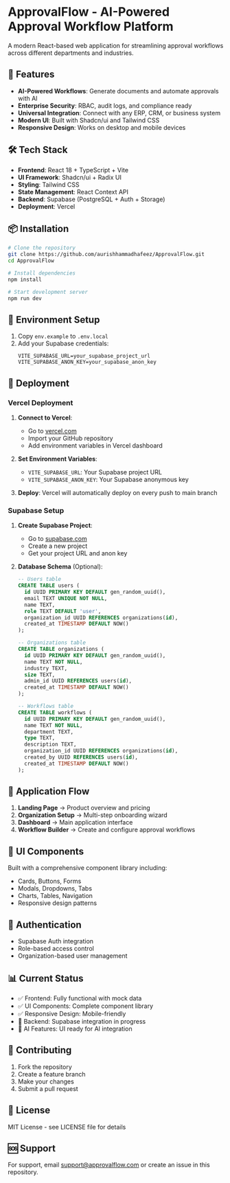 # ApprovalFlow - AI-Powered Approval Workflow Platform

A modern React-based web application for streamlining approval workflows across different departments and industries.

## 🚀 Features

- **AI-Powered Workflows**: Generate documents and automate approvals with AI
- **Enterprise Security**: RBAC, audit logs, and compliance ready
- **Universal Integration**: Connect with any ERP, CRM, or business system
- **Modern UI**: Built with Shadcn/ui and Tailwind CSS
- **Responsive Design**: Works on desktop and mobile devices

## 🛠️ Tech Stack

- **Frontend**: React 18 + TypeScript + Vite
- **UI Framework**: Shadcn/ui + Radix UI
- **Styling**: Tailwind CSS
- **State Management**: React Context API
- **Backend**: Supabase (PostgreSQL + Auth + Storage)
- **Deployment**: Vercel

## 📦 Installation

```bash
# Clone the repository
git clone https://github.com/aurishhammadhafeez/ApprovalFlow.git
cd ApprovalFlow

# Install dependencies
npm install

# Start development server
npm run dev
```

## 🔧 Environment Setup

1. Copy `env.example` to `.env.local`
2. Add your Supabase credentials:
   ```env
   VITE_SUPABASE_URL=your_supabase_project_url
   VITE_SUPABASE_ANON_KEY=your_supabase_anon_key
   ```

## 🚀 Deployment

### Vercel Deployment

1. **Connect to Vercel**:
   - Go to [vercel.com](https://vercel.com)
   - Import your GitHub repository
   - Add environment variables in Vercel dashboard

2. **Set Environment Variables**:
   - `VITE_SUPABASE_URL`: Your Supabase project URL
   - `VITE_SUPABASE_ANON_KEY`: Your Supabase anonymous key

3. **Deploy**: Vercel will automatically deploy on every push to main branch

### Supabase Setup

1. **Create Supabase Project**:
   - Go to [supabase.com](https://supabase.com)
   - Create a new project
   - Get your project URL and anon key

2. **Database Schema** (Optional):
   ```sql
   -- Users table
   CREATE TABLE users (
     id UUID PRIMARY KEY DEFAULT gen_random_uuid(),
     email TEXT UNIQUE NOT NULL,
     name TEXT,
     role TEXT DEFAULT 'user',
     organization_id UUID REFERENCES organizations(id),
     created_at TIMESTAMP DEFAULT NOW()
   );

   -- Organizations table
   CREATE TABLE organizations (
     id UUID PRIMARY KEY DEFAULT gen_random_uuid(),
     name TEXT NOT NULL,
     industry TEXT,
     size TEXT,
     admin_id UUID REFERENCES users(id),
     created_at TIMESTAMP DEFAULT NOW()
   );

   -- Workflows table
   CREATE TABLE workflows (
     id UUID PRIMARY KEY DEFAULT gen_random_uuid(),
     name TEXT NOT NULL,
     department TEXT,
     type TEXT,
     description TEXT,
     organization_id UUID REFERENCES organizations(id),
     created_by UUID REFERENCES users(id),
     created_at TIMESTAMP DEFAULT NOW()
   );
   ```

## 📱 Application Flow

1. **Landing Page** → Product overview and pricing
2. **Organization Setup** → Multi-step onboarding wizard
3. **Dashboard** → Main application interface
4. **Workflow Builder** → Create and configure approval workflows

## 🎨 UI Components

Built with a comprehensive component library including:
- Cards, Buttons, Forms
- Modals, Dropdowns, Tabs
- Charts, Tables, Navigation
- Responsive design patterns

## 🔐 Authentication

- Supabase Auth integration
- Role-based access control
- Organization-based user management

## 📊 Current Status

- ✅ Frontend: Fully functional with mock data
- ✅ UI Components: Complete component library
- ✅ Responsive Design: Mobile-friendly
- 🔄 Backend: Supabase integration in progress
- 🔄 AI Features: UI ready for AI integration

## 🤝 Contributing

1. Fork the repository
2. Create a feature branch
3. Make your changes
4. Submit a pull request

## 📄 License

MIT License - see LICENSE file for details

## 🆘 Support

For support, email support@approvalflow.com or create an issue in this repository.
